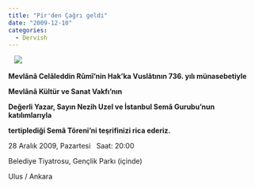 ```yaml
---
title: "Pir'den Çağrı geldi"
date: "2009-12-10"
categories: 
  - Dervish
---
```


   **![](/uploads/image/pir.jpg)**

**Mevlânâ Celâleddin Rûmî’nin Hak’ka Vuslâtının 736. yılı münasebetiyle**

**Mevlânâ Kültür ve Sanat Vakfı’nın**

**Değerli Yazar, Sayın Nezih Uzel ve İstanbul Semâ Gurubu’nun katılımlarıyla**

**tertiplediği Semâ Töreni’ni teşrifinizi rica ederiz.**

28 Aralık 2009, Pazartesi   Saat: 20:00 

Belediye Tiyatrosu, Gençlik Parkı (içinde)

Ulus / Ankara
